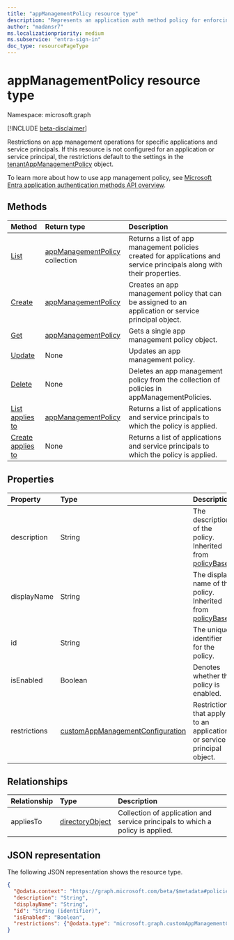 ```yaml
---
title: "appManagementPolicy resource type"
description: "Represents an application auth method policy for enforcing app management restrictions on specific application or service principals."
author: "madansr7"
ms.localizationpriority: medium
ms.subservice: "entra-sign-in"
doc_type: resourcePageType
---
```


# appManagementPolicy resource type

Namespace: microsoft.graph

[!INCLUDE [beta-disclaimer](../../includes/beta-disclaimer.md)]

Restrictions on app management operations for specific applications and service principals. If this resource is not configured for an application or service principal, the restrictions default to the settings in the [tenantAppManagementPolicy](tenantappmanagementpolicy.md) object.

To learn more about how to use app management policy, see [Microsoft Entra application authentication methods API overview](../resources/applicationauthenticationmethodpolicy.md).

## Methods

| Method                                                         | Return type                                                                | Description                                                                                                            |
| :------------------------------------------------------------- | :------------------------------------------------------------------------- | :--------------------------------------------------------------------------------------------------------------------- |
| [List](../api/appmanagementpolicy-list.md)      | [appManagementPolicy](../resources/appmanagementpolicy.md) collection| Returns a list of app management policies created for applications and service principals along with their properties. |
| [Create](../api/appmanagementpolicy-post.md)    | [appManagementPolicy](../resources/appmanagementpolicy.md) | Creates an app management policy that can be assigned to an application or service principal object.                   |
| [Get](../api/appmanagementpolicy-get.md)       | [appManagementPolicy](../resources/appmanagementpolicy.md) | Gets a single app management policy object.                                                                            |
| [Update](../api/appmanagementpolicy-update.md) | None                                                                       | Updates an app management policy.                                                                                      |
| [Delete](../api/appmanagementpolicy-delete.md) | None                                                                       | Deletes an app management policy from the collection of policies in appManagementPolicies.                             |
| [List applies to](../api/appmanagementpolicy-list-appliesto.md)| [appManagementPolicy](../resources/appmanagementpolicy.md)|Returns a list of applications and service principals to which the policy is applied. |
| [Create applies to](../api/appmanagementpolicy-post-appliesto.md)| None |Returns a list of applications and service principals to which the policy is applied. |

## Properties

| Property     | Type                                                        | Description                                                            |
| :----------- | :---------------------------------------------------------- | :--------------------------------------------------------------------- |
| description  | String                                                      | The description of the policy. Inherited from [policyBase](policybase.md). |
| displayName  | String                                                      | The display name of the policy. Inherited from [policyBase](policybase.md).|
| id           | String                                                      | The unique identifier for the policy.                                      |
| isEnabled    | Boolean                                                     | Denotes whether the policy is enabled.                                     |
| restrictions | [customAppManagementConfiguration](customAppManagementConfiguration.md) | Restrictions that apply to an application or service principal object. |

## Relationships

| Relationship | Type                                  | Description                                                                         |
| :----------- | :------------------------------------ | :---------------------------------------------------------------------------------- |
| appliesTo    | [directoryObject](directoryobject.md) | Collection of application and service principals to which a policy is applied. |

## JSON representation

The following JSON representation shows the resource type.

<!-- {
  "blockType": "resource",
  "keyProperty": "id",
  "@odata.type": "microsoft.graph.appManagementPolicy",
  "baseType": "microsoft.graph.policyBase",
  "openType": false
}
-->

```json
{
  "@odata.context": "https://graph.microsoft.com/beta/$metadata#policies/appManagementPolicies",
  "description": "String",
  "displayName": "String",
  "id": "String (identifier)",
  "isEnabled": "Boolean",
  "restrictions": {"@odata.type": "microsoft.graph.customAppManagementConfiguration"}
}
```


